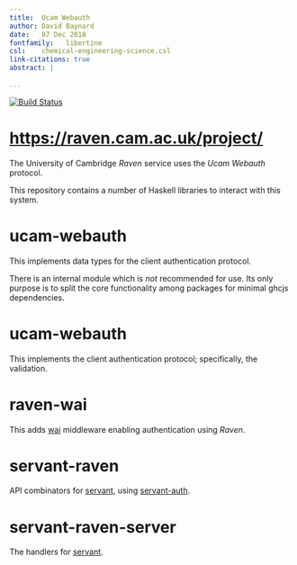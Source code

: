 ```yaml
---
title:  Ucam Webauth  
author: David Baynard  
date:   07 Dec 2018  
fontfamily:   libertine
csl:    chemical-engineering-science.csl
link-citations: true
abstract: |  
    
...
```


[![Build Status](https://travis-ci.com/dbaynard/UcamWebauth.svg?branch=develop)](https://travis-ci.com/dbaynard/UcamWebauth)

# <https://raven.cam.ac.uk/project/>

The University of Cambridge _Raven_ service uses the _Ucam Webauth_ protocol.

This repository contains a number of Haskell libraries to interact with this system.

# ucam-webauth

This implements data types for the client authentication protocol.

There is an internal module which is *not* recommended for use.
Its only purpose is to split the core functionality among packages for minimal ghcjs dependencies.

# ucam-webauth

This implements the client authentication protocol; specifically, the validation.

# raven-wai

This adds [wai](//hackage.haskell.org/package/wai) middleware enabling authentication using _Raven_.

# servant-raven

API combinators for [servant](//hackage.haskell.org/package/servant), using [servant-auth](//hackage.haskell.org/package/servant-auth).

# servant-raven-server

The handlers for [servant](//hackage.haskell.org/package/servant).
